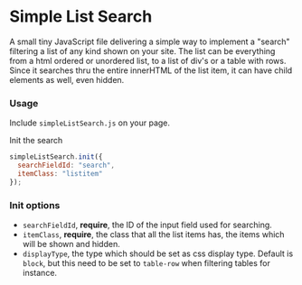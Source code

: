 Simple List Search
===

A small tiny JavaScript file delivering a simple way to implement a "search" filtering a list of any kind shown on your site.
The list can be everything from a html ordered or unordered list, to a list of div's or a table with rows.
Since it searches thru the entire innerHTML of the list item, it can have child elements as well, even hidden.

### Usage

Include `simpleListSearch.js` on your page.

Init the search
```JavaScript
simpleListSearch.init({
  searchFieldId: "search",
  itemClass: "listitem"
});
```

### Init options

* `searchFieldId`, **require**, the ID of the input field used for searching.
* `itemClass`, **require**, the class that all the list items has, the items which will be shown and hidden.
* `displayType`, the type which should be set as css display type. Default is `block`, but this need to be set to `table-row` when filtering tables for instance.